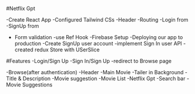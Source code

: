 #Netflix Gpt

-Create React App
-Configured Tailwind CSs
-Header
-Routing
-Login from
-SignUp from
- Form validation
-use Ref Hook
-Firebase Setup
-Deploying our app to production
-Create SignUp user account
-implement Sign In user API
-created redux Store with USerSlice


#Features
-Login/Sign Up
    -Sign In/Sign Up
    -redirect to Browse page

-Browse(after authentication)
    -Header
    -Main Movie
      -Tailer in Background
      -Title & Description
      -Movie suggestion
        -Movie List
-Netflix Gpt
     -Search bar
     -Movie Suggestions        